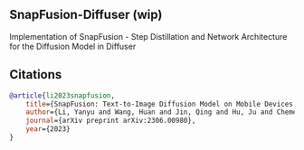 ## SnapFusion-Diffuser (wip)
Implementation of SnapFusion - Step Distillation and Network Architecture for the Diffusion Model in Diffuser

## Citations

```bibtex
@article{li2023snapfusion,
    title={SnapFusion: Text-to-Image Diffusion Model on Mobile Devices within Two Seconds},
    author={Li, Yanyu and Wang, Huan and Jin, Qing and Hu, Ju and Chemerys, Pavlo and Fu, Yun and Wang, Yanzhi and Tulyakov, Sergey and Ren, Jian},
    journal={arXiv preprint arXiv:2306.00980},
    year={2023}
}
```
